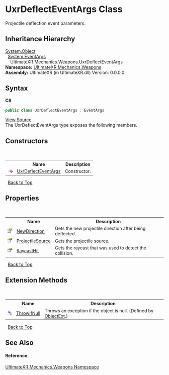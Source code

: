 # UxrDeflectEventArgs Class
 

Projectile deflection event parameters.


## Inheritance Hierarchy
<a href="https://docs.microsoft.com/dotnet/api/system.object" target="_blank" rel="noopener noreferrer">System.Object</a><br />&nbsp;&nbsp;<a href="https://docs.microsoft.com/dotnet/api/system.eventargs" target="_blank" rel="noopener noreferrer">System.EventArgs</a><br />&nbsp;&nbsp;&nbsp;&nbsp;UltimateXR.Mechanics.Weapons.UxrDeflectEventArgs<br />
**Namespace:**&nbsp;<a href="N_UltimateXR_Mechanics_Weapons">UltimateXR.Mechanics.Weapons</a><br />**Assembly:**&nbsp;UltimateXR (in UltimateXR.dll) Version: 0.0.0.0

## Syntax

**C#**<br />
``` C#
public class UxrDeflectEventArgs : EventArgs
```

<a href="UltimateXR/Scripts/Mechanics/Weapons/UxrDeflectEventArgs.cs" rel="noopener noreferrer" title="View the source code">View Source</a><br />
The UxrDeflectEventArgs type exposes the following members.


## Constructors
&nbsp;<table><tr><th></th><th>Name</th><th>Description</th></tr><tr><td>![Public method](media/pubmethod.gif "Public method")</td><td><a href="M_UltimateXR_Mechanics_Weapons_UxrDeflectEventArgs__ctor">UxrDeflectEventArgs</a></td><td>
Constructor.</td></tr></table>&nbsp;
<a href="#uxrdeflecteventargs-class">Back to Top</a>

## Properties
&nbsp;<table><tr><th></th><th>Name</th><th>Description</th></tr><tr><td>![Public property](media/pubproperty.gif "Public property")</td><td><a href="P_UltimateXR_Mechanics_Weapons_UxrDeflectEventArgs_NewDirection">NewDirection</a></td><td>
Gets the new projectile direction after being deflected.</td></tr><tr><td>![Public property](media/pubproperty.gif "Public property")</td><td><a href="P_UltimateXR_Mechanics_Weapons_UxrDeflectEventArgs_ProjectileSource">ProjectileSource</a></td><td>
Gets the projectile source.</td></tr><tr><td>![Public property](media/pubproperty.gif "Public property")</td><td><a href="P_UltimateXR_Mechanics_Weapons_UxrDeflectEventArgs_RaycastHit">RaycastHit</a></td><td>
Gets the raycast that was used to detect the collision.</td></tr></table>&nbsp;
<a href="#uxrdeflecteventargs-class">Back to Top</a>

## Extension Methods
&nbsp;<table><tr><th></th><th>Name</th><th>Description</th></tr><tr><td>![Public Extension Method](media/pubextension.gif "Public Extension Method")</td><td><a href="M_UltimateXR_Extensions_System_ObjectExt_ThrowIfNull">ThrowIfNull</a></td><td>
Throws an exception if the object is null.
 (Defined by <a href="T_UltimateXR_Extensions_System_ObjectExt">ObjectExt</a>.)</td></tr></table>&nbsp;
<a href="#uxrdeflecteventargs-class">Back to Top</a>

## See Also


#### Reference
<a href="N_UltimateXR_Mechanics_Weapons">UltimateXR.Mechanics.Weapons Namespace</a><br />